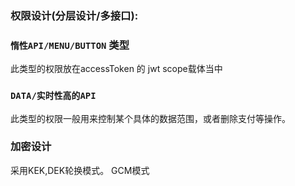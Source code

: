 ### 权限设计(分层设计/多接口): 
### `惰性API/MENU/BUTTON` 类型
此类型的权限放在accessToken 的 jwt scope载体当中
### `DATA/实时性高的API`
此类型的权限一般用来控制某个具体的数据范围，或者删除支付等操作。

### 加密设计
采用KEK,DEK轮换模式。
GCM模式